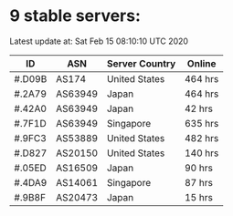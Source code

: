 # 9 stable servers:

Latest update at: Sat Feb 15 08:10:10 UTC 2020

| ID | ASN | Server Country | Online |
| -- | --- | -------------- | ------ |
| #.D09B | AS174 | United States | 464 hrs |
| #.2A79 | AS63949 | Japan | 464 hrs |
| #.42A0 | AS63949 | Japan | 42 hrs |
| #.7F1D | AS63949 | Singapore | 635 hrs |
| #.9FC3 | AS53889 | United States | 482 hrs |
| #.D827 | AS20150 | United States | 140 hrs |
| #.05ED | AS16509 | Japan | 90 hrs |
| #.4DA9 | AS14061 | Singapore | 87 hrs |
| #.9B8F | AS20473 | Japan | 15 hrs |

